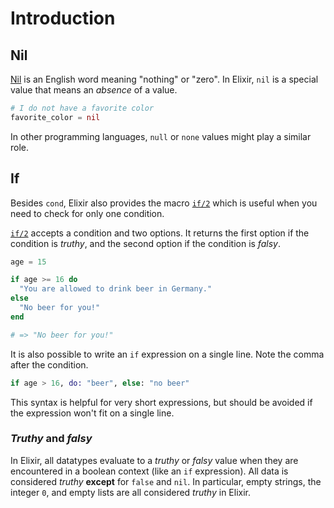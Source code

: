 # Introduction

## Nil

[Nil](https://www.merriam-webster.com/dictionary/nil) is an English word meaning "nothing" or "zero". In Elixir, `nil` is a special value that means an *absence* of a value.

``` elixir
# I do not have a favorite color
favorite_color = nil
```

In other programming languages, `null` or `none` values might play a similar role.

## If

Besides `cond`, Elixir also provides the macro [`if/2`](https://elixir-lang.org/getting-started/case-cond-and-if.html#if-and-unless) which is useful when you need to check for only one condition.

[`if/2`](https://hexdocs.pm/elixir/Kernel.html#if/2) accepts a condition and two options. It returns the first option if the condition is *truthy*, and the second option if the condition is *falsy*.

``` elixir
age = 15

if age >= 16 do
  "You are allowed to drink beer in Germany."
else
  "No beer for you!"
end

# => "No beer for you!"
```

It is also possible to write an `if` expression on a single line. Note the comma after the condition.

``` elixir
if age > 16, do: "beer", else: "no beer"
```

This syntax is helpful for very short expressions, but should be avoided if the expression won't fit on a single line.

### *Truthy* and *falsy*

In Elixir, all datatypes evaluate to a *truthy* or *falsy* value when they are encountered in a boolean context (like an `if` expression). All data is considered *truthy* **except** for `false` and `nil`. In particular, empty strings, the integer `0`, and empty lists are all considered *truthy* in Elixir.
